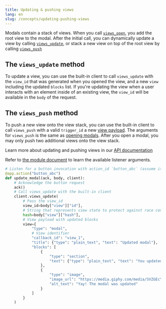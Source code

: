 ```yaml
---
title: Updating & pushing views
lang: en
slug: /concepts/updating-pushing-views
---
```


Modals contain a stack of views. When you call [`views_open`](https://api.https://docs.slack.dev/reference/methods/views.open/slack.com/methods/views.open), you add the root view to the modal. After the initial call, you can dynamically update a view by calling [`views_update`](https://docs.slack.dev/reference/methods/views.update/), or stack a new view on top of the root view by calling [`views_push`](https://docs.slack.dev/reference/methods/views.push/)

## The `views_update` method

To update a view, you can use the built-in client to call `views_update` with the `view_id` that was generated when you opened the view, and a new `view` including the updated `blocks` list. If you're updating the view when a user interacts with an element inside of an existing view, the `view_id` will be available in the `body` of the request.

## The `views_push` method

To push a new view onto the view stack, you can use the built-in client to call `views_push` with a valid `trigger_id` a new [view payload](https://docs.slack.dev/reference/interaction-payloads/view-interactions-payload/#view_submission). The arguments for `views_push` is the same as [opening modals](/concepts/creating-models). After you open a modal, you may only push two additional views onto the view stack.

Learn more about updating and pushing views in our [API documentation](https://docs.slack.dev/surfaces/modals)

Refer to [the module document](https://tools.slack.dev/bolt-python/api-docs/slack_bolt/kwargs_injection/args.html) to learn the available listener arguments.
```python
# Listen for a button invocation with action_id `button_abc` (assume it's inside of a modal)
@app.action("button_abc")
def update_modal(ack, body, client):
    # Acknowledge the button request
    ack()
    # Call views_update with the built-in client
    client.views_update(
        # Pass the view_id
        view_id=body["view"]["id"],
        # String that represents view state to protect against race conditions
        hash=body["view"]["hash"],
        # View payload with updated blocks
        view={
            "type": "modal",
            # View identifier
            "callback_id": "view_1",
            "title": {"type": "plain_text", "text": "Updated modal"},
            "blocks": [
                {
                    "type": "section",
                    "text": {"type": "plain_text", "text": "You updated the modal!"}
                },
                {
                    "type": "image",
                    "image_url": "https://media.giphy.com/media/SVZGEcYt7brkFUyU90/giphy.gif",
                    "alt_text": "Yay! The modal was updated"
                }
            ]
        }
    )
```
